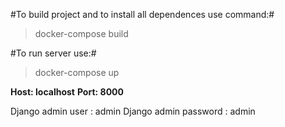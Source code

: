 
#To build project and to install all dependences use command:#

>docker-compose build

#To run server use:#

>docker-compose up

**Host: localhost**
**Port: 8000**

Django admin user : admin
Django admin password : admin
